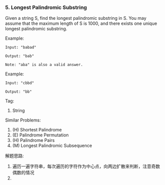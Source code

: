 ### 5. Longest Palindromic Substring

Given a string S, find the longest palindromic substring in S. You may assume that the maximum length of S is 1000, and there exists one unique longest palindromic substring.

Example:
```
Input: "babad"

Output: "bab"

Note: "aba" is also a valid answer.
```

Example:
```
Input: "cbbd"

Output: "bb"
```

Tag:
1. String

Similar Problems:
1. (H) Shortest Palindrome
2. (E) Palindrome Permutation
3. (H) Palindrome Pairs
4. (M) Longest Palindromic Subsequence

解题思路:
1. 遍历一遍字符串，每次遍历的字符作为中心点，向两边扩散来判断，注意奇数偶数的情况
2. 
